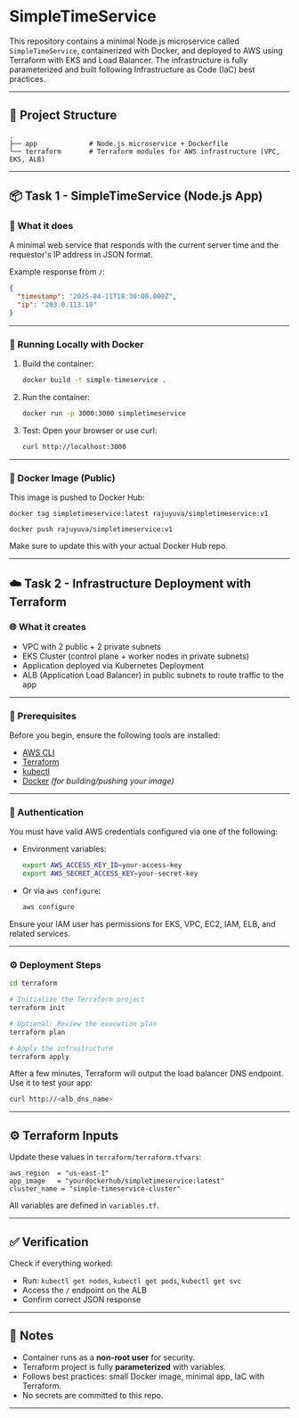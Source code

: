 # SimpleTimeService 

This repository contains a minimal Node.js microservice called `SimpleTimeService`, containerized with Docker, and deployed to AWS using Terraform with EKS and Load Balancer. The infrastructure is fully parameterized and built following Infrastructure as Code (IaC) best practices.

---

## 📁 Project Structure

```
.
├── app             # Node.js microservice + Dockerfile
└── terraform       # Terraform modules for AWS infrastructure (VPC, EKS, ALB)
```

---

## 📦 Task 1 - SimpleTimeService (Node.js App)

### 📌 What it does

A minimal web service that responds with the current server time and the requestor's IP address in JSON format.

Example response from `/`:
```json
{
  "timestamp": "2025-04-11T18:30:00.000Z",
  "ip": "203.0.113.10"
}
```

---

### 🚀 Running Locally with Docker

1. Build the container:
   ```bash
   docker build -t simple-timeservice .
   ```

2. Run the container:
   ```bash
   docker run -p 3000:3000 simpletimeservice
   ```

3. Test:
   Open your browser or use curl:
   ```bash
   curl http://localhost:3000
   ```

---

### 🐳 Docker Image (Public)

This image is pushed to Docker Hub:

```
docker tag simpletimeservice:latest rajuyuva/simpletimeservice:v1

docker push rajuyuva/simpletimeservice:v1
```

Make sure to update this with your actual Docker Hub repo.

---

## ☁️ Task 2 - Infrastructure Deployment with Terraform

### 🌐 What it creates

- VPC with 2 public + 2 private subnets
- EKS Cluster (control plane + worker nodes in private subnets)
- Application deployed via Kubernetes Deployment
- ALB (Application Load Balancer) in public subnets to route traffic to the app

---

### 🔧 Prerequisites

Before you begin, ensure the following tools are installed:

- [AWS CLI](https://docs.aws.amazon.com/cli/latest/userguide/install-cliv2.html)
- [Terraform](https://developer.hashicorp.com/terraform/downloads)
- [kubectl](https://kubernetes.io/docs/tasks/tools/)
- [Docker](https://docs.docker.com/get-docker/) *(for building/pushing your image)*

---

### 🔐 Authentication

You must have valid AWS credentials configured via one of the following:

- Environment variables:
  ```bash
  export AWS_ACCESS_KEY_ID=your-access-key
  export AWS_SECRET_ACCESS_KEY=your-secret-key
  ```
- Or via `aws configure`:
  ```bash
  aws configure
  ```

Ensure your IAM user has permissions for EKS, VPC, EC2, IAM, ELB, and related services.

---

### ⚙️ Deployment Steps

```bash
cd terraform

# Initialize the Terraform project
terraform init

# Optional: Review the execution plan
terraform plan

# Apply the infrastructure
terraform apply
```

After a few minutes, Terraform will output the load balancer DNS endpoint. Use it to test your app:

```bash
curl http://<alb_dns_name>
```

---

## ⚙️ Terraform Inputs

Update these values in `terraform/terraform.tfvars`:

```hcl
aws_region  = "us-east-1"
app_image   = "yourdockerhub/simpletimeservice:latest"
cluster_name = "simple-timeservice-cluster"
```

All variables are defined in `variables.tf`.

---

## ✅ Verification

Check if everything worked:

- Run: `kubectl get nodes`, `kubectl get pods`, `kubectl get svc`
- Access the `/` endpoint on the ALB
- Confirm correct JSON response

---

## 🧠 Notes

- Container runs as a **non-root user** for security.
- Terraform project is fully **parameterized** with variables.
- Follows best practices: small Docker image, minimal app, IaC with Terraform.
- No secrets are committed to this repo.

---

